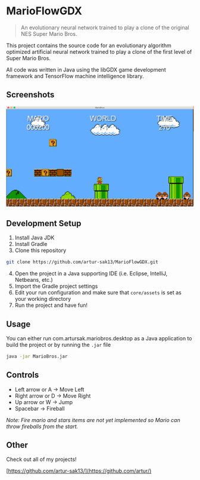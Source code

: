 # MarioFlowGDX
> An evolutionary neural network trained to play a clone of the original NES Super Mario Bros.

This project contains the source code for an evolutionary algorithm optimized artificial neural network trained to play a clone of the first level of Super Mario Bros.

All code was written in Java using the libGDX game development framework and TensorFlow machine intelligence library.

## Screenshots
![](https://github.com/artur-sak13/MarioFlowGDX/blob/master/core/assets/gameplay.png)

## Development Setup
1. Install Java JDK
2. Install Gradle
3. Clone this repository
```sh
git clone https://github.com/artur-sak13/MarioFlowGDX.git
```
4. Open the project in a Java supporting IDE (i.e. Eclipse, IntelliJ, Netbeans, etc.)
5. Import the Gradle project settings
6. Edit your run configuration and make sure that `core/assets` is set as your working directory
7. Run the project and have fun!

## Usage
You can either run com.artursak.mariobros.desktop as a Java application to build the project or by running the `.jar` file
```sh
java -jar MarioBros.jar
```
## Controls
* Left arrow or A -> Move Left
* Right arrow or D -> Move Right
* Up arrow or W -> Jump
* Spacebar -> Fireball

*Note: Fire mario and stars items are not yet implemented so Mario can throw fireballs from the start.*

## Other
Check out all of my projects!

[https://github.com/artur-sak13/](https://github.com/artur/)